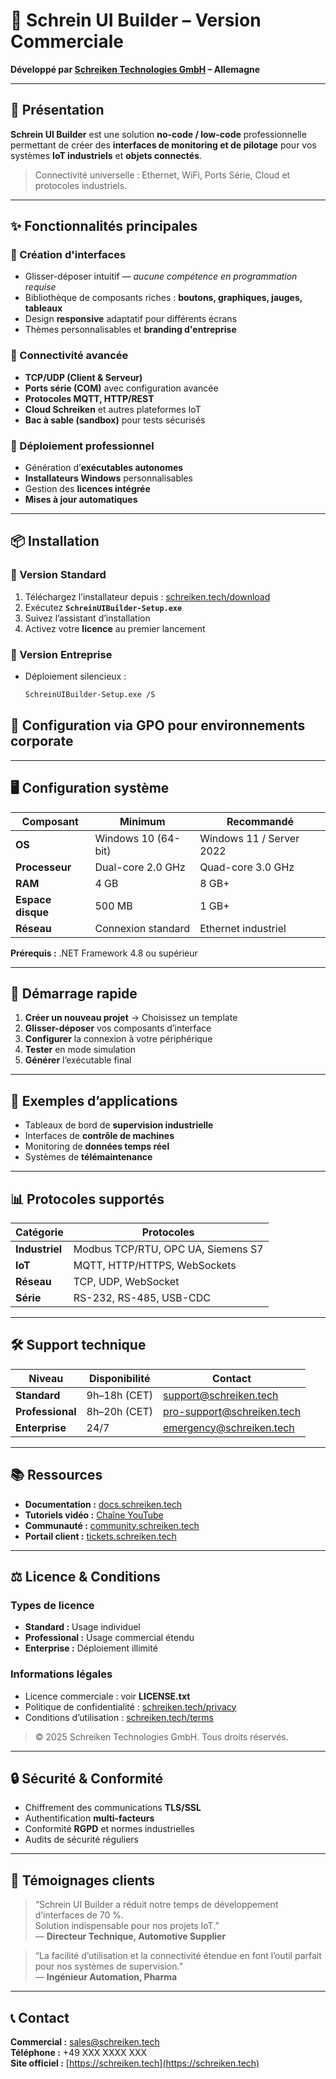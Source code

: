 # 🧱 Schrein UI Builder – Version Commerciale

**Développé par [Schreiken Technologies GmbH](https://schreiken.tech) – Allemagne**

---

## 🎯 Présentation

**Schrein UI Builder** est une solution **no-code / low-code** professionnelle permettant de créer des **interfaces de monitoring et de pilotage** pour vos systèmes **IoT industriels** et **objets connectés**.

> Connectivité universelle : Ethernet, WiFi, Ports Série, Cloud et protocoles industriels.

---

## ✨ Fonctionnalités principales

### 🎨 Création d'interfaces
- Glisser-déposer intuitif — *aucune compétence en programmation requise*  
- Bibliothèque de composants riches : **boutons, graphiques, jauges, tableaux**
- Design **responsive** adaptatif pour différents écrans
- Thèmes personnalisables et **branding d'entreprise**

### 🔌 Connectivité avancée
- **TCP/UDP (Client & Serveur)**
- **Ports série (COM)** avec configuration avancée
- **Protocoles MQTT, HTTP/REST**
- **Cloud Schreiken** et autres plateformes IoT
- **Bac à sable (sandbox)** pour tests sécurisés

### 🚀 Déploiement professionnel
- Génération d’**exécutables autonomes**
- **Installateurs Windows** personnalisables
- Gestion des **licences intégrée**
- **Mises à jour automatiques**

---

## 📦 Installation

### 🧩 Version Standard
1. Téléchargez l’installateur depuis : [schreiken.tech/download](https://schreiken.tech/download)
2. Exécutez **`SchreinUIBuilder-Setup.exe`**
3. Suivez l’assistant d’installation
4. Activez votre **licence** au premier lancement

### 🏢 Version Entreprise
- Déploiement silencieux :  
  ```bash
  SchreinUIBuilder-Setup.exe /S

## 🏢 Configuration via GPO pour environnements corporate

---

## 🖥️ Configuration système

| **Composant** | **Minimum** | **Recommandé** |
|----------------|-------------|----------------|
| **OS** | Windows 10 (64-bit) | Windows 11 / Server 2022 |
| **Processeur** | Dual-core 2.0 GHz | Quad-core 3.0 GHz |
| **RAM** | 4 GB | 8 GB+ |
| **Espace disque** | 500 MB | 1 GB+ |
| **Réseau** | Connexion standard | Ethernet industriel |

**Prérequis :** .NET Framework 4.8 ou supérieur

---

## 🔧 Démarrage rapide

1. **Créer un nouveau projet** → Choisissez un template  
2. **Glisser-déposer** vos composants d’interface  
3. **Configurer** la connexion à votre périphérique  
4. **Tester** en mode simulation  
5. **Générer** l’exécutable final

---

## 🧰 Exemples d’applications

- Tableaux de bord de **supervision industrielle**  
- Interfaces de **contrôle de machines**  
- Monitoring de **données temps réel**  
- Systèmes de **télémaintenance**

---

## 📊 Protocoles supportés

| **Catégorie** | **Protocoles** |
|----------------|----------------|
| **Industriel** | Modbus TCP/RTU, OPC UA, Siemens S7 |
| **IoT** | MQTT, HTTP/HTTPS, WebSockets |
| **Réseau** | TCP, UDP, WebSocket |
| **Série** | RS-232, RS-485, USB-CDC |

---

## 🛠️ Support technique

| **Niveau** | **Disponibilité** | **Contact** |
|-------------|------------------|--------------|
| **Standard** | 9h–18h (CET) | support@schreiken.tech |
| **Professional** | 8h–20h (CET) | pro-support@schreiken.tech |
| **Enterprise** | 24/7 | emergency@schreiken.tech |

---

## 📚 Ressources

- **Documentation :** [docs.schreiken.tech](https://docs.schreiken.tech)  
- **Tutoriels vidéo :** [Chaîne YouTube](https://youtube.com)  
- **Communauté :** [community.schreiken.tech](https://community.schreiken.tech)  
- **Portail client :** [tickets.schreiken.tech](https://tickets.schreiken.tech)

---

## ⚖️ Licence & Conditions

### Types de licence
- **Standard :** Usage individuel  
- **Professional :** Usage commercial étendu  
- **Enterprise :** Déploiement illimité  

### Informations légales
- Licence commerciale : voir **LICENSE.txt**  
- Politique de confidentialité : [schreiken.tech/privacy](https://schreiken.tech/privacy)  
- Conditions d’utilisation : [schreiken.tech/terms](https://schreiken.tech/terms)

> © 2025 Schreiken Technologies GmbH. Tous droits réservés.

---

## 🔒 Sécurité & Conformité

- Chiffrement des communications **TLS/SSL**
- Authentification **multi-facteurs**
- Conformité **RGPD** et normes industrielles
- Audits de sécurité réguliers

---

## 🌟 Témoignages clients

> “Schrein UI Builder a réduit notre temps de développement d’interfaces de 70 %.  
> Solution indispensable pour nos projets IoT.”  
> — **Directeur Technique, Automotive Supplier**

> “La facilité d’utilisation et la connectivité étendue en font l’outil parfait pour nos systèmes de supervision.”  
> — **Ingénieur Automation, Pharma**

---

## 📞 Contact

**Commercial :** sales@schreiken.tech  
**Téléphone :** +49 XXX XXXX XXX  
**Site officiel :** [https://schreiken.tech](https://schreiken.tech)
  
